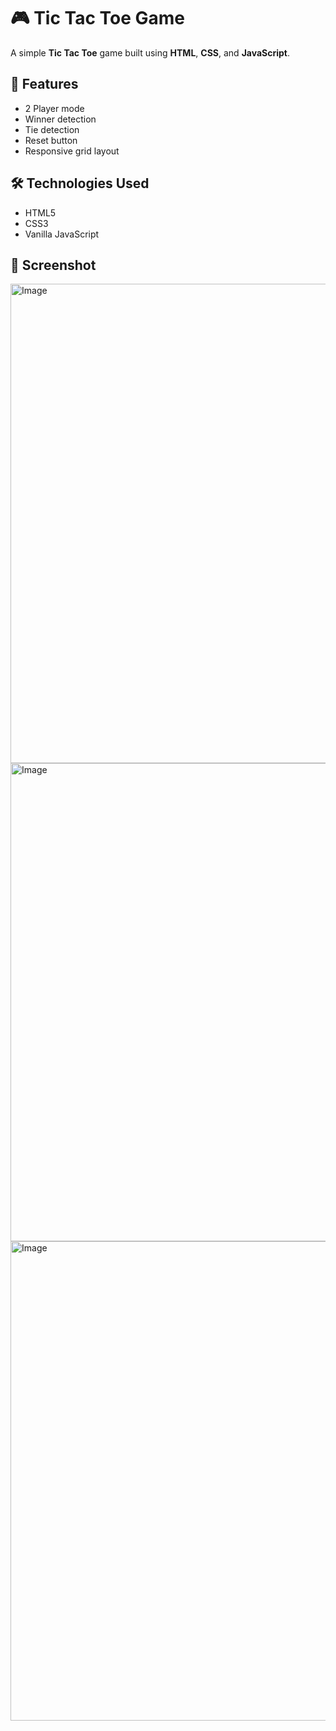# 🎮 Tic Tac Toe Game

A simple **Tic Tac Toe** game built using **HTML**, **CSS**, and **JavaScript**.

## 📌 Features
- 2 Player mode
- Winner detection
- Tie detection
- Reset button
- Responsive grid layout

## 🛠 Technologies Used
- HTML5
- CSS3
- Vanilla JavaScript

## 📸 Screenshot
<img width="1365" height="767" alt="Image" src="https://github.com/user-attachments/assets/953b030d-b0ae-46bd-afa1-7ded000e9e5a" />
<img width="1363" height="765" alt="Image" src="https://github.com/user-attachments/assets/40d56999-61e3-43a2-bda7-21ed6287a8a2" />
<img width="1365" height="767" alt="Image" src="https://github.com/user-attachments/assets/79a44ab0-2733-4ac4-abc5-857184f6cf93" />
